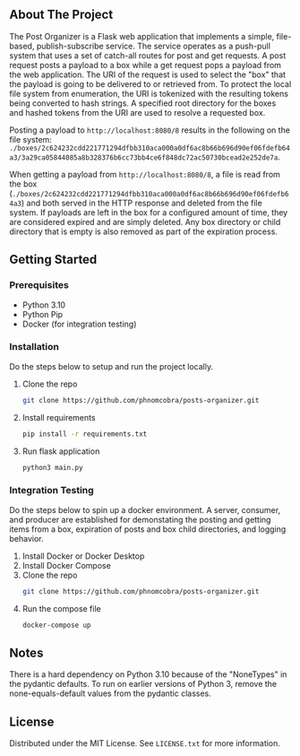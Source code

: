 ## About The Project

The Post Organizer is a Flask web application that implements a simple, file-based, publish-subscribe service. The service operates as a push-pull system that uses a set of catch-all routes for post and get requests. A post request posts a payload to a box while a get request pops a payload from the web application. The URI of the request is used to select the "box" that the payload is going to be delivered to or retrieved from. To protect the local file system from enumeration, the URI is tokenized with the resulting tokens being converted to hash strings. A specified root directory for the boxes and hashed tokens from the URI are used to resolve a requested box.

Posting a payload to `http://localhost:8080/8` results in the following on the file system:
`./boxes/2c624232cdd221771294dfbb310aca000a0df6ac8b66b696d90ef06fdefb64a3/3a29ca05844085a8b328376b6cc73bb4ce6f848dc72ac50730bcead2e252de7a`.

When getting a payload from `http://localhost:8080/8`, a file is read from the box (`./boxes/2c624232cdd221771294dfbb310aca000a0df6ac8b66b696d90ef06fdefb64a3`) and both served in the HTTP response and deleted from the file system. If payloads are left in the box for a configured amount of time, they are considered expired and are simply deleted. Any box directory or child directory that is empty is also removed as part of the expiration process.

## Getting Started

### Prerequisites

* Python 3.10
* Python Pip
* Docker (for integration testing)

### Installation

Do the steps below to setup and run the project locally.

1. Clone the repo
   ```sh
   git clone https://github.com/phnomcobra/posts-organizer.git
   ```
2. Install requirements
   ```sh
   pip install -r requirements.txt
   ```
3. Run flask application
   ```sh
   python3 main.py
   ```

### Integration Testing

Do the steps below to spin up a docker environment. A server, consumer, and producer are established for demonstating the posting and getting items from a box, expiration of posts and box child directories, and logging behavior.

1. Install Docker or Docker Desktop
2. Install Docker Compose
3. Clone the repo
   ```sh
   git clone https://github.com/phnomcobra/posts-organizer.git
   ```
4. Run the compose file
   ```sh
   docker-compose up
   ```

## Notes

There is a hard dependency on Python 3.10 because of the "NoneTypes" in the pydantic defaults. To run on earlier versions of Python 3, remove the none-equals-default values from the pydantic classes.

## License

Distributed under the MIT License. See `LICENSE.txt` for more information.
